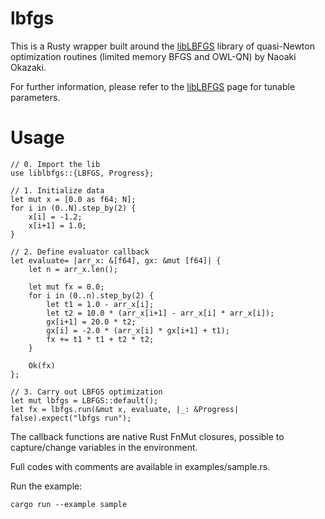 
# lbfgs

This is a Rusty wrapper built around the [libLBFGS](http://chokkan.org/software/liblbfgs/) library of quasi-Newton
optimization routines (limited memory BFGS and OWL-QN) by Naoaki Okazaki.

For further information, please refer to the [libLBFGS](http://www.chokkan.org/software/liblbfgs/structlbfgs__parameter__t.html) page for tunable parameters.


# Usage

    // 0. Import the lib
    use liblbfgs::{LBFGS, Progress};
    
    // 1. Initialize data
    let mut x = [0.0 as f64; N];
    for i in (0..N).step_by(2) {
        x[i] = -1.2;
        x[i+1] = 1.0;
    }
    
    // 2. Define evaluator callback
    let evaluate= |arr_x: &[f64], gx: &mut [f64]| {
        let n = arr_x.len();
    
        let mut fx = 0.0;
        for i in (0..n).step_by(2) {
            let t1 = 1.0 - arr_x[i];
            let t2 = 10.0 * (arr_x[i+1] - arr_x[i] * arr_x[i]);
            gx[i+1] = 20.0 * t2;
            gx[i] = -2.0 * (arr_x[i] * gx[i+1] + t1);
            fx += t1 * t1 + t2 * t2;
        }
    
        Ok(fx)
    };
    
    // 3. Carry out LBFGS optimization
    let mut lbfgs = LBFGS::default();
    let fx = lbfgs.run(&mut x, evaluate, |_: &Progress| false).expect("lbfgs run");

The callback functions are native Rust FnMut closures, possible to
capture/change variables in the environment.

Full codes with comments are available in examples/sample.rs.

Run the example:

    cargo run --example sample

